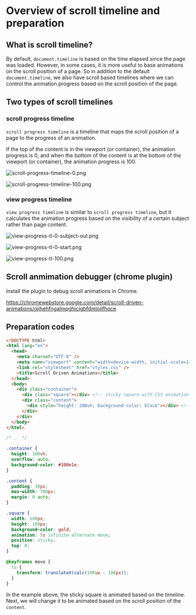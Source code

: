 # Overview of scroll timeline and preparation

## What is scroll timeline?

By default, `document.timeline` is based on the time elapsed since the page was loaded. However, in some cases, it is more useful to base animations on the scroll position of a page. So in addition to the default `document.timeline`, we also have scroll based timelines where we can control the animation progress based on the scroll position of the page.

## Two types of scroll timelines

### scroll progress timeline

`scroll progress timeline` is a timeline that maps the scroll position of a page to the progress of an animation. 

If the top of the content is in the viewport (or container), the animation progress is 0, and when the bottom of the content is at the bottom of the viewport (or container), the animation progress is 100.

![scroll-progress-timeline-0.png](../assets/imgs/scroll-progress-timeline-0.png)

![scroll-progress-timeline-100.png](../assets/imgs/scroll-progress-timeline-100.png)

### view progress timeline

`view progress timeline` is similar to `scroll progress timeline`, but it calculates the animation progress based on the visibility of a certain subject rather than page content.

![view-progress-tl-0-subject-out.png](../assets/imgs/view-progress-tl-0-subject-out.png)

![view-progress-tl-0-start.png](../assets/imgs/view-progress-tl-0-start.png)

![view-progress-tl-100.png](../assets/imgs/view-progress-tl-100.png)

## Scroll anmimation debugger (chrome plugin)

Install the plugin to debug scroll animations in Chrome.

https://chromewebstore.google.com/detail/scroll-driven-animations/ojihehfngalmpghicjgbfdmloiifhoce

## Preparation codes

```html
<!DOCTYPE html>
<html lang="en">
  <head>
    <meta charset="UTF-8" />
    <meta name="viewport" content="width=device-width, initial-scale=1.0" />
    <link rel="stylesheet" href="styles.css" />
    <title>Scroll Driven Animations</title>
  </head>
  <body>
    <div class="container">
      <div class="square"></div> <!-- sticky square with CSS animation -->
      <div class="content">
        <div style="height: 200vh; background-color: black"></div> <!-- overflow content to enable scrolling -->
      </div>
    </div>
  </body>
</html>
```

```css
/* .. */

.container {
  height: 100vh;
  overflow: auto;
  background-color: #100e1e;
}

.content {
  padding: 30px;
  max-width: 700px;
  margin: 0 auto;
}

.square {
  width: 100px;
  height: 100px;
  background-color: gold;
  animation: 5s infinite alternate move;
  position: sticky;
  top: 0;
}

@keyframes move {
  to {
    transform: translateX(calc(100vw - 100px));
  }
}
```

In the example above, the sticky square is animated based on the timeline. Next, we will change it to be animated based on the scroll position of the `content`.
